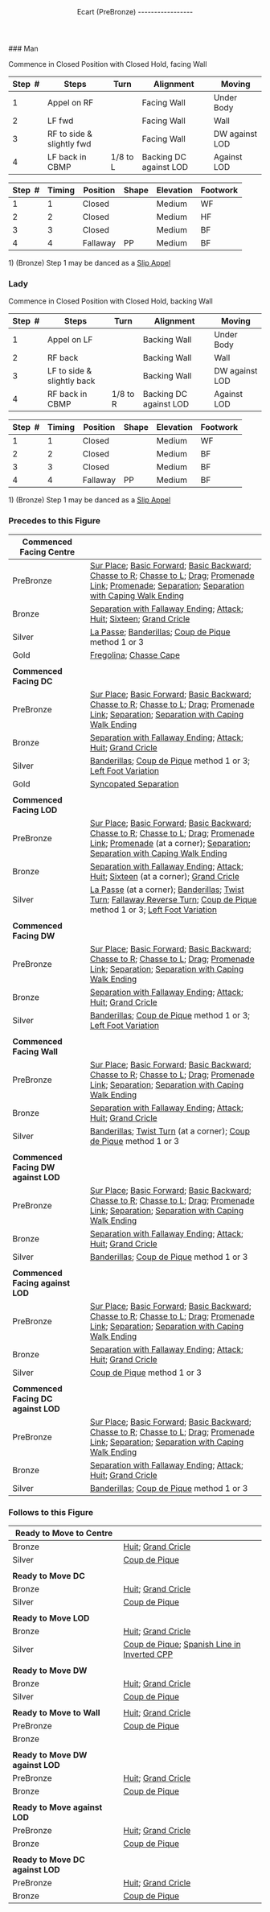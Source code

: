<header>Ecart (PreBronze)
-----------------

 </header>### Man

Commence in Closed Position with Closed Hold, facing Wall

 | **Step<span style="color:white">\_</span>\#** | **Steps** | **Turn** | **Alignment** | **Moving** |
|---|---|---|---|---|
| 1 | Appel on RF |  | Facing Wall | Under Body |
| 2 | LF fwd |  | Facing Wall | Wall |
| 3 | RF to side &amp; slightly fwd |  | Facing Wall | DW against LOD |
| 4 | LF back in CBMP | 1/8 to L | Backing DC against LOD | Against LOD |

 | **Step<span style="color:white">\_</span>\#** | **Timing** | **Position** | **Shape** | **Elevation** | **Footwork** |
|---|---|---|---|---|---|
| 1 | 1 | Closed |  | Medium | WF |
| 2 | 2 | Closed |  | Medium | HF |
| 3 | 3 | Closed |  | Medium | BF |
| 4 | 4 | Fallaway | PP | Medium | BF |

1\) (Bronze) Step 1 may be danced as a [Slip Appel](../technique/p_appel.md)

### Lady

Commence in Closed Position with Closed Hold, backing Wall

 | **Step<span style="color:white">\_</span>\#** | **Steps** | **Turn** | **Alignment** | **Moving** |
|---|---|---|---|---|
| 1 | Appel on LF |  | Backing Wall | Under Body |
| 2 | RF back |  | Backing Wall | Wall |
| 3 | LF to side &amp; slightly back |  | Backing Wall | DW against LOD |
| 4 | RF back in CBMP | 1/8 to R | Backing DC against LOD | Against LOD |

 | **Step<span style="color:white">\_</span>\#** | **Timing** | **Position** | **Shape** | **Elevation** | **Footwork** |
|---|---|---|---|---|---|
| 1 | 1 | Closed |  | Medium | WF |
| 2 | 2 | Closed |  | Medium | BF |
| 3 | 3 | Closed |  | Medium | BF |
| 4 | 4 | Fallaway | PP | Medium | BF |

1\) (Bronze) Step 1 may be danced as a [Slip Appel](../technique/p_appel.md)

### Precedes to this Figure

 | **Commenced Facing Centre** |  |
|---|---|
| PreBronze | [Sur Place](sur_place.md); [Basic Forward](basic.md); [Basic Backward](basic_backward.md); [Chasse to R](chasse_to_right.md); [Chasse to L](chasse_to_left.md); [Drag](drag.md); [Promenade Link](promenade_link_close.md); [Promenade](promenade.md); [Separation](separation.md); [Separation with Caping Walk Ending](separation.md) |
| Bronze | [Separation with Fallaway Ending](separation.md); [Attack](attack.md); [Huit](huit.md); [Sixteen](sixteen.md); [Grand Cricle](grand_circle.md) |
| Silver | [La Passe](la_passe.md); [Banderillas](banderillas.md); [Coup de Pique](coup_de_pique.md) method 1 or 3 |
| Gold | [Fregolina](fregolina_farol.md); [Chasse Cape](chasse_cape.md) |
|  |  |
| **Commenced Facing DC** |  |
| PreBronze | [Sur Place](sur_place.md); [Basic Forward](basic.md); [Basic Backward](basic_backward.md); [Chasse to R](chasse_to_right.md); [Chasse to L](chasse_to_left.md); [Drag](drag.md); [Promenade Link](promenade_link_close.md); [Separation](separation.md); [Separation with Caping Walk Ending](separation.md) |
| Bronze | [Separation with Fallaway Ending](separation.md); [Attack](attack.md); [Huit](huit.md); [Grand Cricle](grand_circle.md) |
| Silver | [Banderillas](banderillas.md); [Coup de Pique](coup_de_pique.md) method 1 or 3; [Left Foot Variation](left_foot_variation.md) |
| Gold | [Syncopated Separation](syncopated_separation.md) |
|  |  |
| **Commenced Facing LOD** |  |
| PreBronze | [Sur Place](sur_place.md); [Basic Forward](basic.md); [Basic Backward](basic_backward.md); [Chasse to R](chasse_to_right.md); [Chasse to L](chasse_to_left.md); [Drag](drag.md); [Promenade Link](promenade_link_close.md); [Promenade](promenade.md) (at a corner); [Separation](separation.md); [Separation with Caping Walk Ending](separation.md) |
| Bronze | [Separation with Fallaway Ending](separation.md); [Attack](attack.md); [Huit](huit.md); [Sixteen](sixteen.md) (at a corner); [Grand Cricle](grand_circle.md) |
| Silver | [La Passe](la_passe.md) (at a corner); [Banderillas](banderillas.md); [Twist Turn](twist_turn.md); [Fallaway Reverse Turn](fallaway_reverse.md); [Coup de Pique](coup_de_pique.md) method 1 or 3; [Left Foot Variation](left_foot_variation.md) |
|  |  |
| **Commenced Facing DW** |  |
| PreBronze | [Sur Place](sur_place.md); [Basic Forward](basic.md); [Basic Backward](basic_backward.md); [Chasse to R](chasse_to_right.md); [Chasse to L](chasse_to_left.md); [Drag](drag.md); [Promenade Link](promenade_link_close.md); [Separation](separation.md); [Separation with Caping Walk Ending](separation.md) |
| Bronze | [Separation with Fallaway Ending](separation.md); [Attack](attack.md); [Huit](huit.md); [Grand Cricle](grand_circle.md) |
| Silver | [Banderillas](banderillas.md); [Coup de Pique](coup_de_pique.md) method 1 or 3; [Left Foot Variation](left_foot_variation.md) |
|  |  |
| **Commenced Facing Wall** |  |
| PreBronze | [Sur Place](sur_place.md); [Basic Forward](basic.md); [Basic Backward](basic_backward.md); [Chasse to R](chasse_to_right.md); [Chasse to L](chasse_to_left.md); [Drag](drag.md); [Promenade Link](promenade_link_close.md); [Separation](separation.md); [Separation with Caping Walk Ending](separation.md) |
| Bronze | [Separation with Fallaway Ending](separation.md); [Attack](attack.md); [Huit](huit.md); [Grand Cricle](grand_circle.md) |
| Silver | [Banderillas](banderillas.md); [Twist Turn](twist_turn.md) (at a corner); [Coup de Pique](coup_de_pique.md) method 1 or 3 |
|  |  |
| **Commenced Facing DW against LOD** |  |
| PreBronze | [Sur Place](sur_place.md); [Basic Forward](basic.md); [Basic Backward](basic_backward.md); [Chasse to R](chasse_to_right.md); [Chasse to L](chasse_to_left.md); [Drag](drag.md); [Promenade Link](promenade_link_close.md); [Separation](separation.md); [Separation with Caping Walk Ending](separation.md) |
| Bronze | [Separation with Fallaway Ending](separation.md); [Attack](attack.md); [Huit](huit.md); [Grand Cricle](grand_circle.md) |
| Silver | [Banderillas](banderillas.md); [Coup de Pique](coup_de_pique.md) method 1 or 3 |
|  |  |
| **Commenced Facing against LOD** |  |
| PreBronze | [Sur Place](sur_place.md); [Basic Forward](basic.md); [Basic Backward](basic_backward.md); [Chasse to R](chasse_to_right.md); [Chasse to L](chasse_to_left.md); [Drag](drag.md); [Promenade Link](promenade_link_close.md); [Separation](separation.md); [Separation with Caping Walk Ending](separation.md) |
| Bronze | [Separation with Fallaway Ending](separation.md); [Attack](attack.md); [Huit](huit.md); [Grand Cricle](grand_circle.md) |
| Silver | [Coup de Pique](coup_de_pique.md) method 1 or 3 |
|  |  |
| **Commenced Facing DC against LOD** |  |
| PreBronze | [Sur Place](sur_place.md); [Basic Forward](basic.md); [Basic Backward](basic_backward.md); [Chasse to R](chasse_to_right.md); [Chasse to L](chasse_to_left.md); [Drag](drag.md); [Promenade Link](promenade_link_close.md); [Separation](separation.md); [Separation with Caping Walk Ending](separation.md) |
| Bronze | [Separation with Fallaway Ending](separation.md); [Attack](attack.md); [Huit](huit.md); [Grand Cricle](grand_circle.md) |
| Silver | [Banderillas](banderillas.md); [Coup de Pique](coup_de_pique.md) method 1 or 3 |

### Follows to this Figure

 | **Ready to Move to Centre** |  |
|---|---|
| Bronze | [Huit](huit.md); [Grand Cricle](grand_circle.md) |
| Silver | [Coup de Pique](coup_de_pique.md) |
|  |  |
| **Ready to Move DC** |  |
| Bronze | [Huit](huit.md); [Grand Cricle](grand_circle.md) |
| Silver | [Coup de Pique](coup_de_pique.md) |
|  |  |
| **Ready to Move LOD** |  |
| Bronze | [Huit](huit.md); [Grand Cricle](grand_circle.md) |
| Silver | [Coup de Pique](coup_de_pique.md); [Spanish Line in Inverted CPP](spanish_lines.md) |
|  |  |
| **Ready to Move DW** |  |
| Bronze | [Huit](huit.md); [Grand Cricle](grand_circle.md) |
| Silver | [Coup de Pique](coup_de_pique.md) |
|  |  |
| **Ready to Move to Wall** | [Huit](huit.md); [Grand Cricle](grand_circle.md) |
| PreBronze | [Coup de Pique](coup_de_pique.md) |
| Bronze |  |
|  |  |
| **Ready to Move DW against LOD** |  |
| PreBronze | [Huit](huit.md); [Grand Cricle](grand_circle.md) |
| Bronze | [Coup de Pique](coup_de_pique.md) |
|  |  |
| **Ready to Move against LOD** |  |
| PreBronze | [Huit](huit.md); [Grand Cricle](grand_circle.md) |
| Bronze | [Coup de Pique](coup_de_pique.md) |
|  |  |
| **Ready to Move DC against LOD** |  |
| PreBronze | [Huit](huit.md); [Grand Cricle](grand_circle.md) |
| Bronze | [Coup de Pique](coup_de_pique.md) |